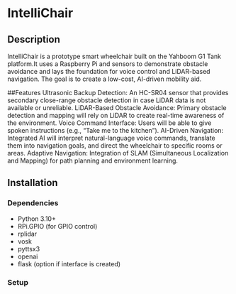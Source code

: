 # IntelliChair
## Description
IntelliChair is a prototype smart wheelchair built on the Yahboom G1 Tank platform.It uses a Raspberry Pi and sensors to demonstrate obstacle avoidance and lays the foundation for voice control and LiDAR-based navigation. The goal is to create a low-cost, AI-driven mobility aid.

##Features
Ultrasonic Backup Detection: An HC-SR04 sensor that provides secondary close-range obstacle detection in case LiDAR data is not available or unreliable.
LiDAR-Based Obstacle Avoidance: Primary obstacle detection and mapping will rely on LiDAR to create real-time awareness of the environment.
Voice Command Interface: Users will be able to give spoken instructions (e.g., “Take me to the kitchen”).
AI-Driven Navigation: Integrated AI will interpret natural-language voice commands, translate them into navigation goals, and direct the wheelchair to specific rooms or areas.
Adaptive Navigation: Integration of SLAM (Simultaneous Localization and Mapping) for path planning and environment learning.

## Installation
### Dependencies
- Python 3.10+
- RPi.GPIO (for GPIO control)
- rplidar
- vosk
- pyttsx3
- openai
- flask (option if interface is created)

### Setup



